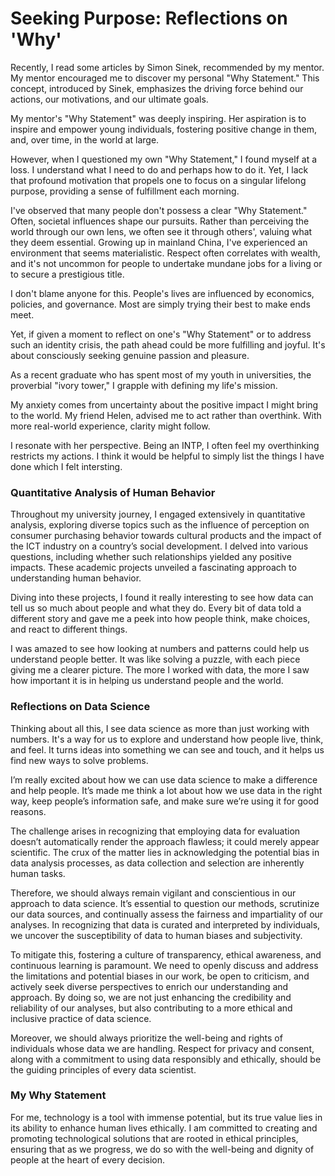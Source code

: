 # Seeking Purpose: Reflections on 'Why'

Recently, I read some articles by Simon Sinek, recommended by my mentor. My mentor encouraged me to discover my personal "Why Statement." This concept, introduced by Sinek, emphasizes the driving force behind our actions, our motivations, and our ultimate goals. 

My mentor's "Why Statement" was deeply inspiring. Her aspiration is to inspire and empower young individuals, fostering positive change in them, and, over time, in the world at large.

However, when I questioned my own "Why Statement," I found myself at a loss.
I understand what I need to do and perhaps how to do it. Yet, I lack that profound motivation that propels one to focus on a singular lifelong purpose, providing a sense of fulfillment each morning.

I've observed that many people don't possess a clear "Why Statement." Often, societal influences shape our pursuits. Rather than perceiving the world through our own lens, we often see it through others', valuing what they deem essential. Growing up in mainland China, I've experienced an environment that seems materialistic. Respect often correlates with wealth, and it's not uncommon for people to undertake mundane jobs for a living or to secure a prestigious title.

I don't blame anyone for this. People's lives are influenced by economics, policies, and governance. Most are simply trying their best to make ends meet.

Yet, if given a moment to reflect on one's "Why Statement" or to address such an identity crisis, the path ahead could be more fulfilling and joyful. It's about consciously seeking genuine passion and pleasure.

As a recent graduate who has spent most of my youth in universities, the proverbial "ivory tower," I grapple with defining my life's mission. 

My anxiety comes from uncertainty about the positive impact I might bring to the world. My friend Helen, advised me to act rather than overthink. With more real-world experience, clarity might follow.

I resonate with her perspective. Being an INTP, I often feel my overthinking restricts my actions. I think it would be helpful to simply list the things I have done which I felt intersting.

### Quantitative Analysis of Human Behavior
Throughout my university journey, I engaged extensively in quantitative analysis, exploring diverse topics such as the influence of perception on consumer purchasing behavior towards cultural products and the impact of the ICT industry on a country’s social development. I delved into various questions, including whether such relationships yielded any positive impacts. These academic projects unveiled a fascinating approach to understanding human behavior.

Diving into these projects, I found it really interesting to see how data can tell us so much about people and what they do. Every bit of data told a different story and gave me a peek into how people think, make choices, and react to different things.

I was amazed to see how looking at numbers and patterns could help us understand people better. It was like solving a puzzle, with each piece giving me a clearer picture. The more I worked with data, the more I saw how important it is in helping us understand people and the world.

### Reflections on Data Science
Thinking about all this, I see data science as more than just working with numbers. It's a way for us to explore and understand how people live, think, and feel. It turns ideas into something we can see and touch, and it helps us find new ways to solve problems.

I’m really excited about how we can use data science to make a difference and help people. It’s made me think a lot about how we use data in the right way, keep people’s information safe, and make sure we’re using it for good reasons.

The challenge arises in recognizing that employing data for evaluation doesn’t automatically render the approach flawless; it could merely appear scientific. The crux of the matter lies in acknowledging the potential bias in data analysis processes, as data collection and selection are inherently human tasks. 

Therefore, we should always remain vigilant and conscientious in our approach to data science. It’s essential to question our methods, scrutinize our data sources, and continually assess the fairness and impartiality of our analyses. In recognizing that data is curated and interpreted by individuals, we uncover the susceptibility of data to human biases and subjectivity.

To mitigate this, fostering a culture of transparency, ethical awareness, and continuous learning is paramount. We need to openly discuss and address the limitations and potential biases in our work, be open to criticism, and actively seek diverse perspectives to enrich our understanding and approach. By doing so, we are not just enhancing the credibility and reliability of our analyses, but also contributing to a more ethical and inclusive practice of data science.

Moreover, we should always prioritize the well-being and rights of individuals whose data we are handling. Respect for privacy and consent, along with a commitment to using data responsibly and ethically, should be the guiding principles of every data scientist.


### My Why Statement
For me, technology is a tool with immense potential, but its true value lies in its ability to enhance human lives ethically. I am committed to creating and promoting technological solutions that are rooted in ethical principles, ensuring that as we progress, we do so with the well-being and dignity of people at the heart of every decision.

